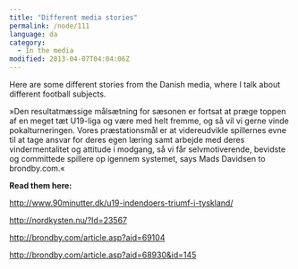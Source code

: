 ```yaml
---
title: "Different media stories"
permalink: /node/111
language: da
category:
  - In the media
modified: 2013-04-07T04:04:06Z
---
```


Here are some different stories from the Danish media, where I talk about different football subjects.

»Den resultatmæssige målsætning for sæsonen er fortsat at præge toppen af en meget tæt U19-liga og være med helt fremme, og så vil vi gerne vinde pokalturneringen. Vores præstationsmål er at videreudvikle spillernes evne til at tage ansvar for deres egen læring samt arbejde med deres vindermentalitet og attitude i modgang, så vi får selvmotiverende, bevidste og committede spillere op igennem systemet, says Mads Davidsen to brondby.com.«

**Read them here:**

<http://www.90minutter.dk/u19-indendoers-triumf-i-tyskland/>

<http://nordkysten.nu/?Id=23567>



<http://brondby.com/article.asp?aid=69104>



<http://brondby.com/article.asp?aid=68930&id=145>
